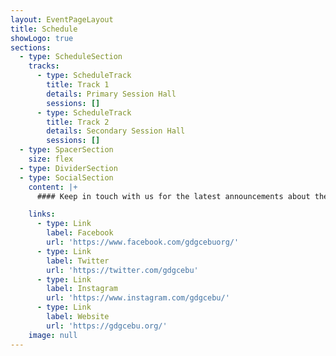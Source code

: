 ```yaml
---
layout: EventPageLayout
title: Schedule
showLogo: true
sections:
  - type: ScheduleSection
    tracks:
      - type: ScheduleTrack
        title: Track 1
        details: Primary Session Hall
        sessions: []
      - type: ScheduleTrack
        title: Track 2
        details: Secondary Session Hall
        sessions: []
  - type: SpacerSection
    size: flex
  - type: DividerSection
  - type: SocialSection
    content: |+
      #### Keep in touch with us for the latest announcements about the event.

    links:
      - type: Link
        label: Facebook
        url: 'https://www.facebook.com/gdgcebuorg/'
      - type: Link
        label: Twitter
        url: 'https://twitter.com/gdgcebu'
      - type: Link
        label: Instagram
        url: 'https://www.instagram.com/gdgcebu/'
      - type: Link
        label: Website
        url: 'https://gdgcebu.org/'
    image: null
---
```

